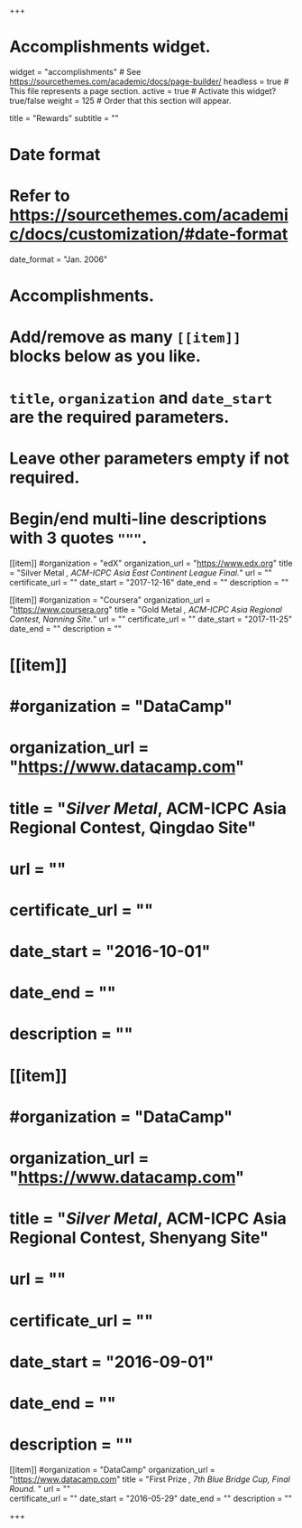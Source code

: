 +++
# Accomplishments widget.
widget = "accomplishments"  # See https://sourcethemes.com/academic/docs/page-builder/
headless = true  # This file represents a page section.
active = true  # Activate this widget? true/false
weight = 125  # Order that this section will appear.

title = "Rewards"
subtitle = ""

# Date format
#   Refer to https://sourcethemes.com/academic/docs/customization/#date-format
date_format = "Jan. 2006"

# Accomplishments.
#   Add/remove as many `[[item]]` blocks below as you like.
#   `title`, `organization` and `date_start` are the required parameters.
#   Leave other parameters empty if not required.
#   Begin/end multi-line descriptions with 3 quotes `"""`.

[[item]]
  #organization = "edX"
  organization_url = "https://www.edx.org"
  title = "Silver Metal *, ACM-ICPC Asia East Continent League Final.*"
  url = ""
  certificate_url = ""
  date_start = "2017-12-16"
  date_end = ""
  description = ""

[[item]]
  #organization = "Coursera"
  organization_url = "https://www.coursera.org"
  title = "Gold Metal *, ACM-ICPC Asia Regional Contest, Nanning Site.*"
  url = ""
  certificate_url = ""
  date_start = "2017-11-25"
  date_end = ""
  description = ""

# [[item]]
#  #organization = "DataCamp"
#  organization_url = "https://www.datacamp.com"
#  title = "*Silver Metal*, ACM-ICPC Asia Regional Contest, Qingdao Site"
#  url = ""
#  certificate_url = ""
#  date_start = "2016-10-01"
#  date_end = ""
#  description = ""

# [[item]]
#  #organization = "DataCamp"
#  organization_url = "https://www.datacamp.com"
#  title = "*Silver Metal*, ACM-ICPC Asia Regional Contest, Shenyang Site"
#  url = ""
#  certificate_url = ""
#  date_start = "2016-09-01"
#  date_end = ""
#  description = ""

[[item]]
  #organization = "DataCamp"
  organization_url = "https://www.datacamp.com"
  title = "First Prize *, 7th Blue Bridge Cup, Final Round.* "
  url = ""  
  certificate_url = ""
  date_start = "2016-05-29"
  date_end = ""
  description = ""

+++
